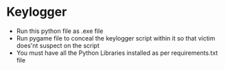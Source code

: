 # Keylogger
* Run this python file as .exe file
* Run pygame file to conceal the keylogger script within it so that victim does'nt suspect on the script
* You must have all the Python Libraries installed as per requirements.txt file
